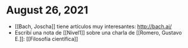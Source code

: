 # August 26, 2021

- [[Bach, Joscha]] tiene artículos muy interesantes: http://bach.ai/
- Escribí una nota de [[Nivel1]] sobre una charla de [[Romero, Gustavo E.]]: [[Filosofía científica]]
